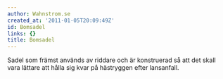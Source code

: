 ```yaml
---
author: Wahnstrom.se
created_at: '2011-01-05T20:09:49Z'
id: Bomsadel
links: {}
title: Bomsadel
---
```


Sadel som främst används av riddare och är konstruerad så att det skall vara lättare att hålla sig
kvar på hästryggen efter lansanfall.